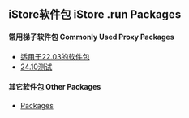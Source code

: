 ## iStore软件包 iStore .run Packages

#### 常用梯子软件包 Commonly Used Proxy Packages

* [适用于22.03的软件包](https://github.com/bcseputetto/Are-u-ok/releases/latest)
* [24.10测试](https://github.com/bcseputetto/Are-u-ok/releases/tag/iStoreOS_24.10.X)

#### 其它软件包 Other Packages

* [Packages](https://github.com/bcseputetto/Are-u-ok/blob/master/packages/README.md)

